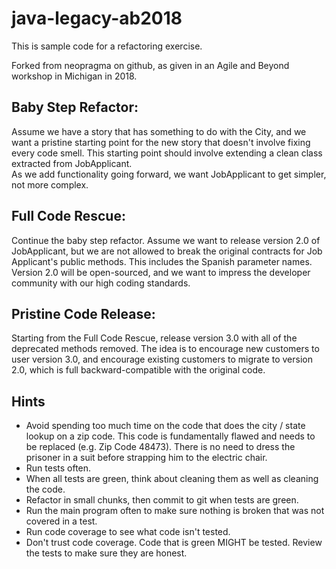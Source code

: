 # java-legacy-ab2018

This is sample code for a refactoring exercise.

Forked from neopragma on github, as given in an Agile and Beyond workshop in Michigan in 2018.

## Baby Step Refactor:
Assume we have a story that has something to do with the City, and we want a pristine starting point for the new story that doesn't involve fixing every code smell.
This starting point should involve extending a clean class extracted from JobApplicant.  
As we add functionality going forward, we want JobApplicant to get simpler, not more complex.

## Full Code Rescue:
Continue the baby step refactor.  Assume we want to release version 2.0 of JobApplicant, but we are not allowed to break the original contracts for Job Applicant's public methods.  This includes the Spanish parameter names.
Version 2.0 will be open-sourced, and we want to impress the developer community with our high coding standards. 

## Pristine Code Release:
Starting from the Full Code Rescue, release version 3.0 with all of the deprecated methods removed.
The idea is to encourage new customers to user version 3.0, and encourage existing customers to migrate to version 2.0, which is
full backward-compatible with the original code.

## Hints
- Avoid spending too much time on the code that does the city / state lookup on a zip code.  This code is fundamentally flawed and needs to be replaced (e.g. Zip Code 48473).  There is no need to dress the prisoner in a suit before strapping him to the electric chair.
- Run tests often.
- When all tests are green, think about cleaning them as well as cleaning the code.
- Refactor in small chunks, then commit to git when tests are green.
- Run the main program often to make sure nothing is broken that was not covered in a test.
- Run code coverage to see what code isn't tested.
- Don't trust code coverage.  Code that is green MIGHT be tested.  Review the tests to make sure they are honest.

